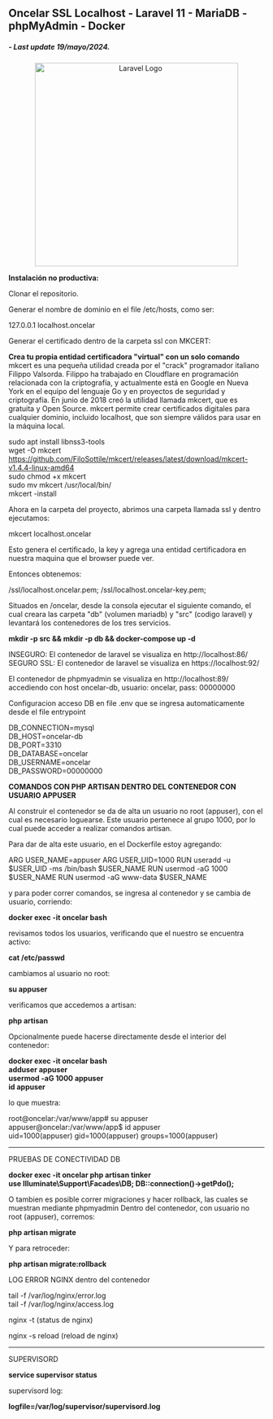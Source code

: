 ## Oncelar SSL Localhost - Laravel 11 - MariaDB - phpMyAdmin - Docker  
##### - Last update 19/mayo/2024.
  

<p align="center"><a href="https://laravel.com" target="_blank"><img src="https://raw.githubusercontent.com/laravel/art/master/logo-lockup/5%20SVG/2%20CMYK/1%20Full%20Color/laravel-logolockup-cmyk-red.svg" width="400" alt="Laravel Logo"></a></p>

**Instalación no productiva:**  

Clonar el repositorio.  

Generar el nombre de dominio en el file /etc/hosts, como ser:

127.0.0.1 localhost.oncelar  

Generar el certificado dentro de la carpeta ssl con MKCERT:

**Crea tu propia entidad certificadora "virtual" con un solo comando**
mkcert es una pequeña utilidad creada por el "crack" programador italiano Filippo Valsorda. Filippo ha trabajado en Cloudflare en programación relacionada con la criptografía, y actualmente está en Google en Nueva York en el equipo del lenguaje Go y en proyectos de seguridad y criptografía. En junio de 2018 creó la utilidad llamada mkcert, que es gratuita y Open Source. mkcert permite crear certificados digitales para cualquier dominio, incluido localhost, que son siempre válidos para usar en la máquina local.

sudo apt install libnss3-tools  
wget -O mkcert https://github.com/FiloSottile/mkcert/releases/latest/download/mkcert-v1.4.4-linux-amd64  
sudo chmod +x mkcert  
sudo mv mkcert /usr/local/bin/  
mkcert -install  

Ahora en la carpeta del proyecto, abrimos una carpeta llamada ssl y dentro ejecutamos:

mkcert localhost.oncelar

Esto genera el certificado, la key y agrega una entidad certificadora en nuestra maquina que el browser puede ver.

Entonces obtenemos:

/ssl/localhost.oncelar.pem;
/ssl/localhost.oncelar-key.pem;


Situados en /oncelar, desde la consola ejecutar el siguiente comando, el cual creara las carpeta "db" (volumen mariadb) y "src" (codigo laravel) y levantará los contenedores de los tres servicios.

**mkdir -p src && mkdir -p db && docker-compose up -d**  

INSEGURO:   El contenedor de laravel se visualiza en http://localhost:86/  
SEGURO SSL: El contenedor de laravel se visualiza en https://localhost:92/  


El contenedor de phpmyadmin se visualiza en http://localhost:89/  accediendo con host oncelar-db, usuario: oncelar, pass: 00000000  

Configuracion acceso DB en file .env que se ingresa automaticamente desde el file entrypoint 

DB_CONNECTION=mysql  
DB_HOST=oncelar-db  
DB_PORT=3310  
DB_DATABASE=oncelar  
DB_USERNAME=oncelar  
DB_PASSWORD=00000000  

**COMANDOS CON PHP ARTISAN DENTRO DEL CONTENEDOR CON USUARIO APPUSER**

Al construir el contenedor se da de alta un usuario no root (appuser), con el cual es necesario loguearse.
Este usuario pertenece al grupo 1000, por lo cual puede acceder a realizar comandos artisan.  

Para dar de alta este usuario, en el Dockerfile estoy agregando:

ARG USER_NAME=appuser
ARG USER_UID=1000
RUN useradd -u $USER_UID -ms /bin/bash $USER_NAME
RUN usermod -aG 1000 $USER_NAME
RUN usermod -aG www-data $USER_NAME

y para poder correr comandos, se ingresa al contenedor y se cambia de usuario, corriendo:

**docker exec -it oncelar bash**  

revisamos todos los usuarios, verificando que el nuestro se encuentra activo:

**cat /etc/passwd**  

cambiamos al usuario no root:

**su appuser** 

verificamos que accedemos a artisan:

**php artisan**  

Opcionalmente puede hacerse directamente desde el interior del contenedor:  

**docker exec -it oncelar bash**  
**adduser appuser**  
**usermod -aG 1000 appuser**  
**id appuser**  

lo que muestra:  

root@oncelar:/var/www/app# su appuser  
appuser@oncelar:/var/www/app$ id appuser  
uid=1000(appuser) gid=1000(appuser) groups=1000(appuser)  

--------------------------------------

PRUEBAS DE CONECTIVIDAD DB  

**docker exec -it oncelar php artisan tinker**  
**use Illuminate\Support\Facades\DB; DB::connection()->getPdo();**  

O tambien es posible correr migraciones y hacer rollback, las cuales se muestran mediante phpmyadmin
Dentro del contenedor, con usuario no root (appuser), corremos:  

**php artisan migrate**  

Y para retroceder:  

**php artisan migrate:rollback**   


LOG ERROR NGINX dentro del contenedor

tail -f /var/log/nginx/error.log  
tail -f /var/log/nginx/access.log  

nginx -t  (status de nginx)  

nginx -s reload  (reload de nginx)  

--------------------------------------

SUPERVISORD

**service supervisor status**  

supervisord log:  

**logfile=/var/log/supervisor/supervisord.log**  
